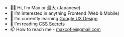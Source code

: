 - 👋🏽 Hi, I’m Max or 最大 (Japanese)
- 👀 I’m interested in anything Frontend (Web & Mobile)
- 🌱 I’m currently learning [Google UX Design](https://www.coursera.org/professional-certificates/google-ux-design)
- 📕 I'm reading [CSS Secrets](https://www.oreilly.com/library/view/css-secrets/9781449372736/)
- 📫 How to reach me - maxcofie@gmail.com

<!---
mcofie/mcofie is a ✨ special ✨ repository because its `README.md` (this file) appears on your GitHub profile.
You can click the Preview link to take a look at your changes.
--->

